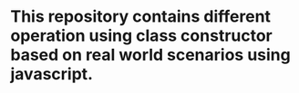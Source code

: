 # This repository contains different operation using class constructor based on real world scenarios using javascript.
